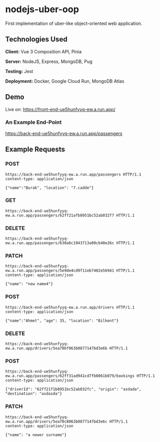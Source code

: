 # nodejs-uber-oop
First implementation of uber-like object-oriented web application.


## Technologies Used

**Client:** Vue 3 Composition API, Pinia

**Server:** NodeJS, Express, MongoDB, Pug

**Testing:** Jest

**Deployment:** Docker, Google Cloud Run, MongoDB Atlas

## Demo

Live on: https://front-end-ue5hunfyyq-ew.a.run.app/

### An Example End-Point
https://back-end-ue5hunfyyq-ew.a.run.app/passengers

## Example Requests

### POST
    https://back-end-ue5hunfyyq-ew.a.run.app/passengers HTTP/1.1
    content-type: application/json

    {"name":"Burak", "location": "7.cadde"}

### GET

    https://back-end-ue5hunfyyq-ew.a.run.app/passengers/62ff21afb8951bc52ab032f7 HTTP/1.1

### DELETE
    https://back-end-ue5hunfyyq-ew.a.run.app/passengers/630a6c1943713a00cb40e26c HTTP/1.1

### PATCH

    https://back-end-ue5hunfyyq-ew.a.run.app/passengers/5e9de4cd9f11eb7402e56941 HTTP/1.1
    content-type: application/json

    {"name": "new name4"}

### POST
    https://back-end-ue5hunfyyq-ew.a.run.app/drivers HTTP/1.1
    content-type: application/json

    {"name":"Ahmet", "age": 35, "location": "Bilkent"}

### DELETE 
    https://back-end-ue5hunfyyq-ew.a.run.app/drivers/5ea70bf063b0877147bd3e6b HTTP/1.1

### POST 
    https://back-end-ue5hunfyyq-ew.a.run.app/passengers/62ff31ad941cd7fb0061b079/bookings HTTP/1.1
    content-type: application/json

    {"driverId": "62ff21f1b8951bc52ab032fc", "origin": "asdada", "destination": "asdasda"}

### PATCH 
    https://back-end-ue5hunfyyq-ew.a.run.app/drivers/5ea70c8063b0877147bd3e6c HTTP/1.1
    content-type: application/json

    {"name": "a newer surname"}
